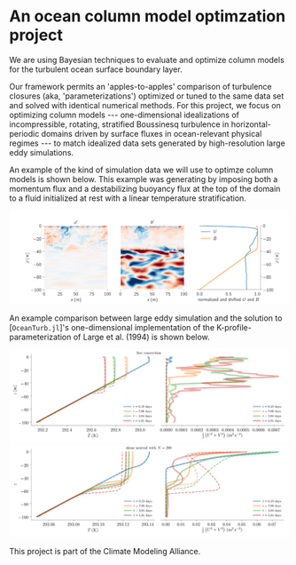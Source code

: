 # An ocean column model optimzation project

We are using Bayesian techniques to evaluate and optimize column models for the turbulent ocean surface boundary layer.

Our framework permits an 'apples-to-apples' comparison of turbulence closures (aka, 'parameterizations') 
optimized or tuned to the same data set and solved with identical numerical methods.
For this project, we focus on optimizing column models --- one-dimensional idealizations of
incompressible, rotating, stratified Boussinesq turbulence in horizontal-periodic domains driven by surface fluxes in ocean-relevant physical regimes --- to match idealized data sets generated by high-resolution large eddy simulations.

An example of the kind of simulation data we will use to optimze column models is shown below.
This example was generating by imposing both a momentum flux and a destabilizing buoyancy flux
at the top of the domain to a fluid initialized at rest with a linear temperature stratification.

![Data example](assets/data_example.png "Data example")

An example comparison between large eddy simulation and the solution to [`OceanTurb.jl`]'s one-dimensional implementation of
the K-profile-parameterization of Large et al. (1994) is shown below.

![Free convection example](examples/free_convection_kpp_les_comparison.png "Free convection comparison")
![Shear neutral example](assets/shear_neutral_kpp_les_comparison_N200.png "Shear neutral example")

This project is part of the Climate Modeling Alliance.
